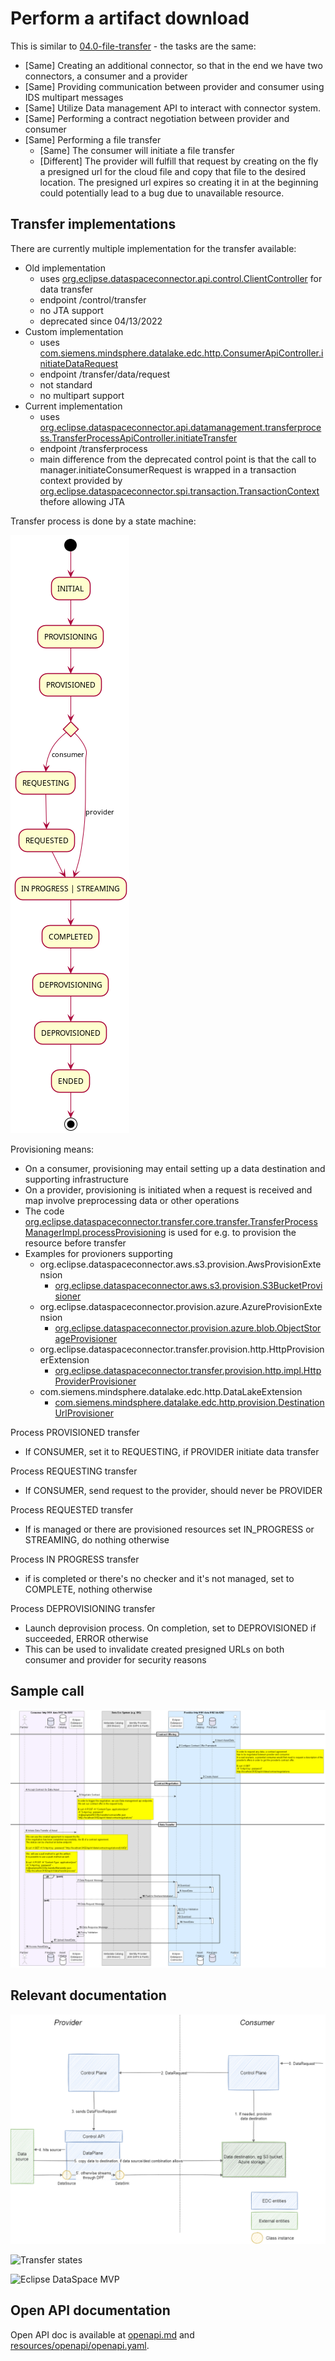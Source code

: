 # Perform a artifact download

This is similar to [04.0-file-transfer](../../../04.0-file-transfer/README.md) - the tasks are the same:

* [Same] Creating an additional connector, so that in the end we have two connectors, a consumer and a provider
* [Same] Providing communication between provider and consumer using IDS multipart messages
* [Same] Utilize Data management API to interact with connector system.
* [Same] Performing a contract negotiation between provider and consumer
* [Same] Performing a file transfer
  * [Same] The consumer will initiate a file transfer
  * [Different] The provider will fulfill that request by creating on the fly a presigned url for the cloud file and copy that file to the desired location. The presigned url expires so creating it in at the beginning could potentially lead to a bug due to unavailable resource.
  
## Transfer implementations

There are currently multiple implementation for the transfer available:
* Old implementation 
    - uses [org.eclipse.dataspaceconnector.api.control.ClientController](../../../../extensions/api/control/src/main/java/org/eclipse/dataspaceconnector/api/control/ClientController.java) for data transfer
    - endpoint /control/transfer
    - no JTA support
    - deprecated since 04/13/2022
* Custom implementation 
    - uses [com.siemens.mindsphere.datalake.edc.http.ConsumerApiController.initiateDataRequest](api/src/main/java/com/siemens/mindsphere/datalake/edc/http/ConsumerApiController.java)
    - endpoint /transfer/data/request
    - not standard
    - no multipart support
* Current implementation 
    - uses [org.eclipse.dataspaceconnector.api.datamanagement.transferprocess.TransferProcessApiController.initiateTransfer](../../../../extensions/api/data-management/transferprocess/src/main/java/org/eclipse/dataspaceconnector/api/datamanagement/transferprocess/TransferProcessApiController.java)
    - endpoint /transferprocess
    - main difference from the deprecated control point is that the call to manager.initiateConsumerRequest is wrapped in a transaction context provided by [org.eclipse.dataspaceconnector.spi.transaction.TransactionContext](../../../../extensions/transaction/transaction-spi/src/main/java/org/eclipse/dataspaceconnector/spi/transaction/TransactionContext.java) thefore allowing JTA
    
Transfer process is done by a state machine:

![Transfer states](../../../../docs/diagrams/transfer-states.png)

Provisioning means:
* On a consumer, provisioning may entail setting up a data destination and supporting infrastructure
* On a provider, provisioning is initiated when a request is received and map involve preprocessing data or other operations
* The code [org.eclipse.dataspaceconnector.transfer.core.transfer.TransferProcessManagerImpl.processProvisioning](../../../../core/transfer/src/main/java/org/eclipse/dataspaceconnector/transfer/core/transfer/TransferProcessManagerImpl.java) is used for e.g. to provision the resource before transfer
* Examples for provioners supporting 
    - org.eclipse.dataspaceconnector.aws.s3.provision.AwsProvisionExtension
        - [org.eclipse.dataspaceconnector.aws.s3.provision.S3BucketProvisioner](../../../../extensions/aws/s3/s3-provision/src/main/java/org/eclipse/dataspaceconnector/aws/s3/provision/S3BucketProvisioner.java)
    - org.eclipse.dataspaceconnector.provision.azure.AzureProvisionExtension
        - [org.eclipse.dataspaceconnector.provision.azure.blob.ObjectStorageProvisioner](../../../../extensions/azure/blobstorage/blob-provision/src/main/java/org/eclipse/dataspaceconnector/provision/azure/blob/ObjectStorageProvisioner.java)
    - org.eclipse.dataspaceconnector.transfer.provision.http.HttpProvisionerExtension
        - [org.eclipse.dataspaceconnector.transfer.provision.http.impl.HttpProviderProvisioner](../../../../extensions/http-provisioner/src/main/java/org/eclipse/dataspaceconnector/transfer/provision/http/impl/HttpProviderProvisioner.java)
    - com.siemens.mindsphere.datalake.edc.http.DataLakeExtension
        - [com.siemens.mindsphere.datalake.edc.http.provision.DestinationUrlProvisioner](../../../../extensions/mindsphere/mindsphere-http/src/main/java/com/siemens/mindsphere/datalake/edc/http/provision/DestinationUrlProvisioner.java)

Process PROVISIONED transfer
* If CONSUMER, set it to REQUESTING, if PROVIDER initiate data transfer

Process REQUESTING transfer
* If CONSUMER, send request to the provider, should never be PROVIDER

Process REQUESTED transfer
* If is managed or there are provisioned resources set IN_PROGRESS or STREAMING, do nothing otherwise

Process IN PROGRESS transfer 
* if is completed or there's no checker and it's not managed, set to COMPLETE, nothing otherwise

Process DEPROVISIONING transfer
* Launch deprovision process. On completion, set to DEPROVISIONED if succeeded, ERROR otherwise
* This can be used to invalidate created presigned URLs on both consumer and provider for security reasons

    
## Sample call
    
![File Transfer HTTP MVP](mvp.png) 

## Relevant documentation

![Dataplane transfer client](../../../../docs/diagrams/data-plane-transfer/data-plane-transfer-client.png)

![Transfer states](../../../../docs/diagrams/data-plane-transfer/transfer-states.png)

![Eclipse DataSpace MVP](../../../../docs/diagrams/data-plane-transfer/mvp.png)

## Open API documentation

Open API doc is available at [openapi.md](../../../../openapi.md) and [resources/openapi/openapi.yaml](../../../../resources/openapi/openapi.yaml).
        
    